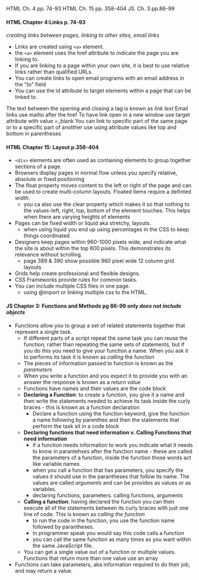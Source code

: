 HTML Ch. 4 pp. 74-93
HTML Ch. 15 pp. 358-404 
JS. Ch. 3 pp.86-99

#### HTML Chapter 4:Links p. 74-93
*creating links between pages, linking to other sites, email links*
- Links are created using `<a>` element. 
- the `<a>` element uses the href attribute to indicate the page you are linking to. 
- If you are linking to a page within your own site, it is best to use relative links rather than qualified URLs. 
- You can create links to open email programs with an email address in the "to" field
- You can use the id attribute to target elements within a page that can be linked to. 

The text between the opening and closing a tag is known as *link text* 
Email links use mailto after the href 
To have link open in a new window use target attribute with value =_blank
You can link to specific part of the same page or to a specific part of anotther use using attribute values like top and bottom in parentheses

#### HTML Chapter 15: Layout p.358-404
- `<div>` elements are often used as containing elements to group together sections of a page.  
- Browsers display pages in normal flow unless you specify relative, absolute or fixed positioning
- The float property moves content to the left or right of the page and can be used to create multi-column layouts.  Floated items require a definted width. 
    * you ca also use the clear property which makes it so that nothing to the values-left, right, top, bottom of the element touches.  This helps when there are varying heights of elements 
- Pages can be fixed width or liquid aka stretchy, layouts. 
    * when using liquid you end up using percentages in the CSS to keep things coordinated
- Designers keep pages within 960-1000 pixels wide, and indicate what the site is about within the top 600 pixels.  This demonstrates its relevance without scrolling.
    * page 389 & 390 show possible 960 pixel wide 12 column grid layouts
- Grids help create professional and flexible designs. 
- CSS Frameworks provide rules for common tasks. 
- You can include multiple CSS files in one page. 
    * using @import or linking multiple css to the HTML. 

#### JS Chapter 3: Functions and Methods pg 86-99 only *does not include objects*
- Functions allow you to group a set of related statements together that represent a single task. 
    * If different parts of a script repeat the same task you can reuse the function; rather than repeating the same sets of statements, but if you do this you need to give your function a name.  When you ask it to performs its task it is known as *calling* the function
    * The pieces of information passed to function is known as the *parameters*
    * When you write a function and you expect it to provide you with an answer the response is known as a *return value* 
    * Functions have names and their values are the code block
    * **Declaring a Function**: to create a function, you give it a name and then write the statements needed to achieve its task inside the curly braces - this is known as a function declaration
        - Declare a function using the function keyword, give the function a name following by parenthes and then the statements that perform the task sit in a code block
    * **Declaring functions that need information v. Calling Functions that need information**
        - if a function needs information to work you indicate what it needs to know in parantehses after the function name - these are called the parameters of a function, inside the function those words act like variable names
        - when you call a function that has parameters, you specify the values it should use in the parantheses that follow its name.  The values are called *arguments* and can be provides as values or as variables.
        - declaring functions, parameters. calling functions, arguments
    * **Calling a function**: having declared the function you can then execute all of the statements between its curly braces with just one line of code.  This is known as *calling the function*
        - to run the code in the function, you use the function name followed by parantheses. 
        - In programmer speak you would say this code calls a function
        - you can call the same function as many times as you want within the same JavaScript file. 
    * You can get a single value out of a function or multiple values.  Functions that return more than one value use an array
- Functions can take parameters, aka information required to do their job, and  may return a value. 